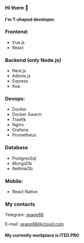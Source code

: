 ### Hi there 👋
#### I'm T-shaped developer.

### Frontend:
- Vue.js
- React

### Backend (only Node.js)
- Nest.js
- Adonis.js
- Express
- Koa

### Devops:
- Docker
- Docker Swarm
- Traefik
- Nginx
- Grafana
- Prometheus

### Database
- PostgresSql
- MongoDb
- RethinkDb

### Mobile: 
- React Native

### My contacts
Telegram: [seapp88](https://telegram.me/seapp88)

E-mail: seapp88@icloud.com

#### My currently workplace is ITED.PRO



<!--
**seapp88/seapp88** is a ✨ _special_ ✨ repository because its `README.md` (this file) appears on your GitHub profile.

Here are some ideas to get you started:

- 🔭 I’m currently working on ...
- 🌱 I’m currently learning ...
- 👯 I’m looking to collaborate on ...
- 🤔 I’m looking for help with ...
- 💬 Ask me about ...
- 📫 How to reach me: ...
- 😄 Pronouns: ...
- ⚡ Fun fact: ...
-->
